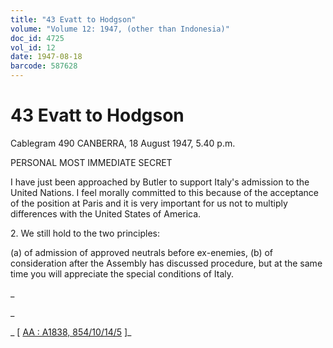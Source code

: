 ```yaml
---
title: "43 Evatt to Hodgson"
volume: "Volume 12: 1947, (other than Indonesia)"
doc_id: 4725
vol_id: 12
date: 1947-08-18
barcode: 587628
---
```


# 43 Evatt to Hodgson

Cablegram 490 CANBERRA, 18 August 1947, 5.40 p.m.

PERSONAL MOST IMMEDIATE SECRET

I have just been approached by Butler to support Italy's admission to the United Nations. I feel morally committed to this because of the acceptance of the position at Paris and it is very important for us not to multiply differences with the United States of America.

2\. We still hold to the two principles:

(a) of admission of approved neutrals before ex-enemies, (b) of consideration after the Assembly has discussed procedure, but at the same time you will appreciate the special conditions of Italy.

_

_

_ [ [AA : A1838, 854/10/14/5](http://www.naa.gov.au/cgi-bin/Search?O=I&Number=587628) ]_
